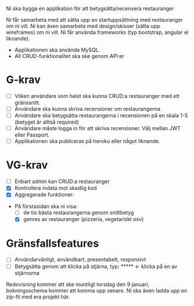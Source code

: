 Ni ska bygga en applikation för att betygsätta/recensera restauranger

Ni får samarbeta med att sätta upp en startuppsättning med restauranger om ni vill. Ni kan även samarbeta med design/skisser (sätta upp wireframes) om ni vill. Ni får använda frameworks (typ bootstrap, angular el liknande).

- Applikationen ska använda MySQL.
- All CRUD-funktionalitet ska ske genom API:er

# G-krav

- [ ] Vilken användare som helst ska kunna CRUD:a restauranger med ett gränssnitt.
- [ ] Användare ska kunna skriva recensioner om restaurangerna
- [ ] Användare ska betygsätta restaurangerna i recensionen på en skala 1-5 (betyget är alltså required)
- [ ] Användare måste logga in för att skriva recensioner. Välj mellan JWT eller Passport.
- [ ] Applikationen ska publiceras på heroku eller något liknande.

# VG-krav

- [ ] Enbart admin kan CRUD:a restauranger
- [x] Kontrollera indata mot skadlig kod
- [x] Aggregerade funktioner:
- På förstasidan ska ni visa:
    - [ ]  de tio bästa restaurangerna genom snittbetyg
    - [x]  genres av restauranger (pizzeria, vegetariskt osv)

# Gränsfallsfeatures

- [ ] Användarvänligt, användbart, presentabelt, responsivt
- [ ] Betygsätta genom att klicka på stjärna, typ: ***** <- klicka på en av stjärnorna

Redovisning kommer att ske muntligt torsdag den 9 januari, bokningsschema kommer att komma upp senare. Ni ska även ladda upp en zip-fil med era projekt här.